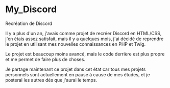 # My_Discord
Recréation de Discord

Il y a plus d'un an, j'avais comme projet de recréer Discord en HTML/CSS, j'en étais assez satisfait, mais il y a quelques mois, j'ai décidé de reprendre le projet en utilisant mes nouvelles connaissances en PHP et Twig.

Le projet est beaucoup moins avancé, mais le code derrière est plus propre et me permet de faire plus de choses.

Je partage maintenant ce projet dans cet état car tous mes projets personnels sont actuellement en pause à cause de mes études, et je posterai les autres dès que j'aurai le temps.
